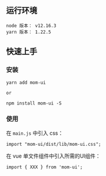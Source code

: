 ## 运行环境
```
node 版本： v12.16.3
yarn 版本： 1.22.5
```
## 快速上手
### 安装
```
yarn add mom-ui 

or 

npm install mom-ui -S
```

### 使用
在 `main.js` 中引入 css：
```
import "mom-ui/dist/lib/mom-ui.css";
```

在 vue 单文件组件中引入所需的UI组件：

```
import { XXX } from 'mom-ui';
```
